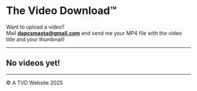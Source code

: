 # The Video Download™

Want to upload a video?  
Mail **dapcsmasta@gmail.com** and send me your MP4 file with the video title and your thumbnail!

---

## No videos yet!

---

© A TVD Website 2025
